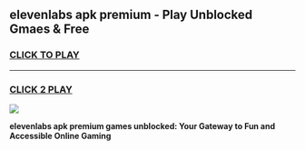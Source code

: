 
## elevenlabs apk premium - Play Unblocked Gmaes & Free
<h3>
<a href="https://premium.freeplayer.one?title=elevenlabs_apk_premium&ref=19F">CLICK TO PLAY</a></h3>
<hr>

<h3>
<a href="https://premium.freeplayer.one?title=elevenlabs_apk_premium&ref=19F">CLICK 2 PLAY</a>
  
</h3>

<a href="https://premium.freeplayer.one?title=elevenlabs_apk_premium&ref=19F/"><img src="https://clearcache.store/games.png"></a>


**elevenlabs apk premium games unblocked: Your Gateway to Fun and Accessible Online Gaming**
